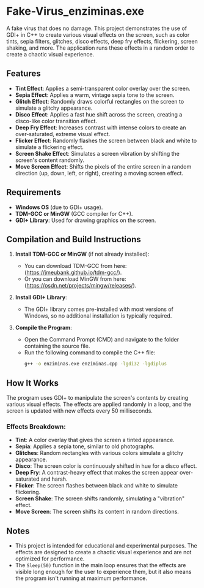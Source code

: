 # Fake-Virus_enziminas.exe
A fake virus that does no damage.
This project demonstrates the use of GDI+ in C++ to create various visual effects on the screen, such as color tints, sepia filters, glitches, disco effects, deep fry effects, flickering, screen shaking, and more. The application runs these effects in a random order to create a chaotic visual experience.

## Features

- **Tint Effect**: Applies a semi-transparent color overlay over the screen.
- **Sepia Effect**: Applies a warm, vintage sepia tone to the screen.
- **Glitch Effect**: Randomly draws colorful rectangles on the screen to simulate a glitchy appearance.
- **Disco Effect**: Applies a fast hue shift across the screen, creating a disco-like color transition effect.
- **Deep Fry Effect**: Increases contrast with intense colors to create an over-saturated, extreme visual effect.
- **Flicker Effect**: Randomly flashes the screen between black and white to simulate a flickering effect.
- **Screen Shake Effect**: Simulates a screen vibration by shifting the screen's content randomly.
- **Move Screen Effect**: Shifts the pixels of the entire screen in a random direction (up, down, left, or right), creating a moving screen effect.

## Requirements

- **Windows OS** (due to GDI+ usage).
- **TDM-GCC or MinGW** (GCC compiler for C++).
- **GDI+ Library**: Used for drawing graphics on the screen.

## Compilation and Build Instructions

1. **Install TDM-GCC or MinGW** (if not already installed):
   - You can download TDM-GCC from here: (https://jmeubank.github.io/tdm-gcc/).
   - Or you can download MinGW from here: (https://osdn.net/projects/mingw/releases/).

2. **Install GDI+ Library**:
   - The GDI+ library comes pre-installed with most versions of Windows, so no additional installation is typically required.

3. **Compile the Program**:
   - Open the Command Prompt (CMD) and navigate to the folder containing the source file.
   - Run the following command to compile the C++ file:
     ```bash
     g++ -o enziminas.exe enziminas.cpp -lgdi32 -lgdiplus
     ```

## How It Works

The program uses GDI+ to manipulate the screen's contents by creating various visual effects. The effects are applied randomly in a loop, and the screen is updated with new effects every 50 milliseconds.

### Effects Breakdown:

- **Tint**: A color overlay that gives the screen a tinted appearance.
- **Sepia**: Applies a sepia tone, similar to old photographs.
- **Glitches**: Random rectangles with various colors simulate a glitchy appearance.
- **Disco**: The screen color is continuously shifted in hue for a disco effect.
- **Deep Fry**: A contrast-heavy effect that makes the screen appear over-saturated and harsh.
- **Flicker**: The screen flashes between black and white to simulate flickering.
- **Screen Shake**: The screen shifts randomly, simulating a "vibration" effect.
- **Move Screen**: The screen shifts its content in random directions.

## Notes

- This project is intended for educational and experimental purposes. The effects are designed to create a chaotic visual experience and are not optimized for performance.
- The `Sleep(50)` function in the main loop ensures that the effects are visible long enough for the user to experience them, but it also means the program isn't running at maximum performance.

